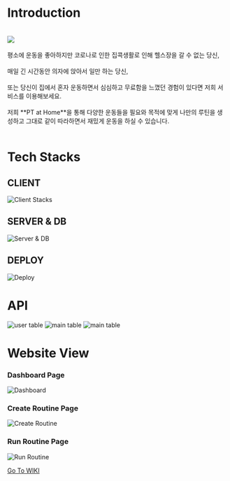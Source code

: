 # Introduction

<br>
<img src="https://user-images.githubusercontent.com/66928718/107609446-4854d700-6c82-11eb-9034-7f4b48b52265.png" />
<br>
<br>
평소에 운동을 좋아하지만 코로나로 인한 집콕생활로 인해 헬스장을 갈 수 없는 당신,<br><br>
매일 긴 시간동안 의자에 앉아서 일만 하는 당신,<br><br>
또는 당신이 집에서 혼자 운동하면서 심심하고 무료함을 느꼈던 경험이 있다면 저희 서비스를 이용해보세요.<br><br>
저희 **PT at Home**을 통해 다양한 운동들을 필요와 목적에 맞게 나만의 루틴을 생성하고 그대로 같이 따라하면서 재밌게 운동을 하실 수 있습니다. 
<br><br>

# Tech Stacks
## CLIENT
![Client Stacks](https://user-images.githubusercontent.com/66337488/107733364-79ec9300-6cc0-11eb-8a71-763e3b363f84.png)

## SERVER & DB
![Server & DB](https://user-images.githubusercontent.com/66337488/107733376-81ac3780-6cc0-11eb-836a-09b41131a24d.png)

## DEPLOY
![Deploy](https://user-images.githubusercontent.com/66337488/107733391-8b359f80-6cc0-11eb-8170-0d67808eb598.png)

# API
![user table](https://ifh.cc/g/52kxnG.png)
![main table](https://ifh.cc/g/VBKkks.png)
![main table](https://ifh.cc/g/2NY2YH.png)

# Website View
### Dashboard Page
![Dashboard](https://user-images.githubusercontent.com/66337488/107733030-95a36980-6cbf-11eb-9a5e-f6cef2e417f8.gif)

### Create Routine Page
![Create Routine](https://user-images.githubusercontent.com/66337488/107733040-989e5a00-6cbf-11eb-9400-290f0bb33ab4.gif)

### Run Routine Page
![Run Routine](https://user-images.githubusercontent.com/66337488/107733048-9c31e100-6cbf-11eb-92c1-7f20b27f7782.gif)

[Go To WIKI](https://github.com/codestates/pt_at_home_client/wiki)
